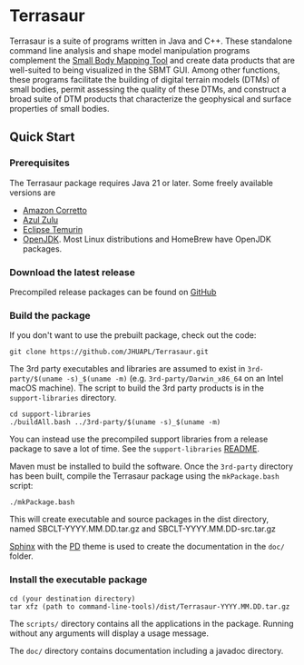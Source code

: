 # Terrasaur

Terrasaur is a suite of programs written in Java and C++. These standalone
command line analysis and shape model manipulation programs complement the
[Small Body Mapping Tool](https://sbmt.jhuapl.edu/) and create data products that
are well-suited to being visualized in the SBMT GUI. Among other functions,
these programs facilitate the building of digital terrain models (DTMs) of
small bodies, permit assessing the quality of these DTMs, and construct a
broad suite of DTM products that characterize the geophysical and surface
properties of small bodies.

## Quick Start

### Prerequisites

The Terrasaur package requires Java 21 or later.  Some freely available versions are

* [Amazon Corretto](https://aws.amazon.com/corretto/)
* [Azul Zulu](https://www.azul.com/downloads/?package=jdk)
* [Eclipse Temurin](https://adoptium.net/)
* [OpenJDK](https://jdk.java.net/).  Most Linux distributions and HomeBrew have OpenJDK packages.

### Download the latest release

Precompiled release packages can be found on [GitHub](https://github.com/JHUAPL/Terrasaur/releases)

### Build the package

If you don't want to use the prebuilt package,  check out the code:

    git clone https://github.com/JHUAPL/Terrasaur.git

The 3rd party executables and libraries are assumed to exist in
`3rd-party/$(uname -s)_$(uname -m)` (e.g. `3rd-party/Darwin_x86_64` on an
Intel macOS machine).  The script to build the 3rd party products is in the
`support-libraries` directory.  

    cd support-libraries
    ./buildAll.bash ../3rd-party/$(uname -s)_$(uname -m)

You can instead use the precompiled support libraries from a release package to save a lot of time.  See the `support-libraries` [README](./support-libraries/README.md).

Maven must be installed to build the software.  Once the `3rd-party`
directory has been built, compile the Terrasaur package using the
`mkPackage.bash` script:

    ./mkPackage.bash

This will create executable and source packages in the dist directory,
named SBCLT-YYYY.MM.DD.tar.gz and SBCLT-YYYY.MM.DD-src.tar.gz

[Sphinx](https://www.sphinx-doc.org/en/master/) with the
[PD](https://sphinx-themes.org/sample-sites/sphinx-theme-pd/)
theme is used to create the documentation in the `doc/` folder.

### Install the executable package

    cd (your destination directory)
    tar xfz (path to command-line-tools)/dist/Terrasaur-YYYY.MM.DD.tar.gz

The `scripts/` directory contains all the applications in the
package.  Running without any arguments will display a usage message.

The `doc/` directory contains documentation including a javadoc
directory.
